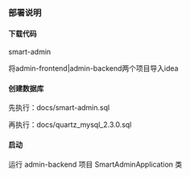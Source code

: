 ### 部署说明

#### 下载代码

smart-admin

将admin-frontend|admin-backend两个项目导入idea

#### 创建数据库

先执行：docs/smart-admin.sql

再执行：docs/quartz_mysql_2.3.0.sql

#### 启动

运行 admin-backend 项目 SmartAdminApplication 类
